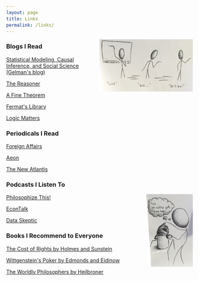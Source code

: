 ```yaml
---
layout: page
title: Links
permalink: /links/
---
```

<img style="float: right; display: inline-block" width="50%" height="50%" src="/images/board.png">

### Blogs I Read

[Statistical Modeling, Causal Inference, and Social Science (Gelman's blog)](http://andrewgelman.com)

[The Reasoner](http://thereasoner.org)

[A Fine Theorem](https://afinetheorem.wordpress.com)

[Fermat's Library](https://fermatslibrary.com/journal_club)

[Logic Matters](https://www.logicmatters.net/blogfront/)

### Periodicals I Read

[Foreign Affairs](https://www.foreignaffairs.com/)

[Aeon](https://aeon.co/)

[The New Atlantis](https://www.thenewatlantis.com/)

### Podcasts I Listen To

[Philosophize This!](http://philosophizethis.org)
<img style="float: right; display: inline-block" width="25%" height="25%" src="/images/coffee.png">

[EconTalk](http://www.econtalk.org)

[Data Skeptic](https://dataskeptic.com)


### Books I Recommend to Everyone
[The Cost of Rights by Holmes and Sunstein](https://www.amazon.com/Cost-Rights-Liberty-Depends-Taxes/dp/0393320332)

[Wittgenstein's Poker by Edmonds and Eidinow](https://www.amazon.com/Wittgensteins-Poker-Ten-Minute-Argument-Philosophers/dp/0060936649)

[The Worldly Philosophers by Heilbroner](https://www.amazon.com/Worldly-Philosophers-Economic-Thinkers-Seventh/dp/068486214X)
